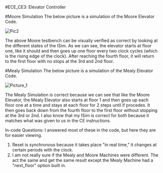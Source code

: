 

#ECE_CE3: Elevator Controller


#Moore Simulation
The below picture is a simulation of the Moore Elevator Code.

![Pic2][pic2]

[pic2]: https://raw.github.com/AnthonyEcheverry/CE_3_Echeverry/master/use_this_one.PNG 

The above Moore testbench can be visually verified as correct by looking at the different states of the ISim.  As we can see, the elevator starts at floor one, like it should and then goes up one floor every two clock cycles (which is the rising edge of the clock).  After reaching the fourth floor, it will return to the first floor with no stops at the 3rd and 2nd floor.





#Mealy Simulation
The below picture is a simulation of the Mealy Elevator Code.

[picture_1]: https://raw.github.com/AnthonyEcheverry/CE_3_Echeverry/master/Mealy_new.PNG "Mealy"
![Picture_1][picture_1] 

The Mealy Simulation  is correct because we can see that like the Moore Elevator, the Mealy Elevator also starts at floor 1 and then goes up each floor one at a time and stays at each floor for 2 steps until if procedes.  It then goes back down from the fourth floor to the first floor without stopping at the 3rd or 2nd.  I also know that my ISim is correct for both because it matches what was given to us in the CE instructions.

In-code Questions: I answered most of these in the code, but here they are for easier viewing.
1. Reset is synchronous because it takes place "in real time," it changes at certain periods with the clock.
2. I am not really sure if the Mealy and Moore Machines were different. The act the same and get the same result except the Mealy Machine had a "next_floor" option built in.


